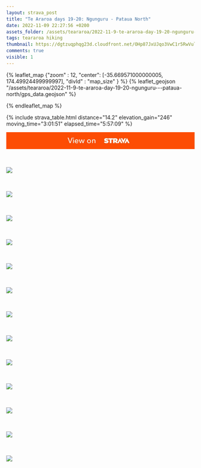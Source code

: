 ```yaml
---
layout: strava_post
title: "Te Araroa days 19-20: Ngunguru - Pataua North"
date: 2022-11-09 22:27:56 +0200
assets_folder: /assets/teararoa/2022-11-9-te-araroa-day-19-20-ngunguru---pataua-north
tags: teararoa hiking
thumbnail: https://dgtzuqphqg23d.cloudfront.net/OHp87JxUJqo3VwC1r5RwVul17xRNfPp2R0CI3bbBMJM-1024x767.jpg
comments: true
visible: 1
---
```



{% leaflet_map {"zoom" : 12,
                  "center": [-35.669571000000005, 174.49924499999997],
                 "divId" : "map_size" } %}
    {% leaflet_geojson "/assets/teararoa/2022-11-9-te-araroa-day-19-20-ngunguru---pataua-north/gps_data.geojson" %}

{% endleaflet_map %}





{% include strava_table.html distance="14.2" elevation_gain="246" moving_time="3:01:51" elapsed_time="5:57:09" %}

[![](/assets/strava.jpg)](https://www.strava.com/activities/8095164025)


<br />

![](https://dgtzuqphqg23d.cloudfront.net/OHp87JxUJqo3VwC1r5RwVul17xRNfPp2R0CI3bbBMJM-1024x767.jpg)


<br />

![](https://dgtzuqphqg23d.cloudfront.net/dV-X81GYCWoESPgbbLNvzF_Ozsn7UfDgxkGB39g4M5c-1024x768.jpg)


<br />

![](https://dgtzuqphqg23d.cloudfront.net/iHycjkYof_e71D-TyyXtE0fjlbf0Yu38DoqzLMJArTM-768x1024.jpg)


<br />

![](https://dgtzuqphqg23d.cloudfront.net/7awUc2U6XCMNgBWEcRcF4PCxzQyMPZpTwMdoZULkz3c-768x1024.jpg)


<br />

![](https://dgtzuqphqg23d.cloudfront.net/9E0R2iTQ_SsZ85i423aW51_QU6aGE05iVrjPlY2xl1A-1024x768.jpg)


<br />

![](https://dgtzuqphqg23d.cloudfront.net/Y4yD4ZcIlfLavz5xnPbK5Yhpk3DD9VxrN7gI7GwQB_o-768x1024.jpg)


<br />

![](https://dgtzuqphqg23d.cloudfront.net/lP3jBvjbV9-GEDuFFXRE3PJn0XE-0NEm6q7TeWPZPz4-768x1024.jpg)


<br />

![](https://dgtzuqphqg23d.cloudfront.net/mCJEfQdEZ8iNj5zlMYTIXuLC186-GqWi5MVx5_INZio-1024x768.jpg)


<br />

![](https://dgtzuqphqg23d.cloudfront.net/3ru9Jem13oQSSi5FwT4I1WydVkRPZ6kCLjf1LBMG1xM-768x1024.jpg)


<br />

![](https://image.mux.com/csYjM75VxzVhz00M8Qcrke01CNqBdvnno8fPstMX749fA/thumbnail.jpg?width=440&height=800&fit_mode=preserve&time=0)


<br />

![](https://dgtzuqphqg23d.cloudfront.net/haTNcfFVb2FOExcXIDYOCFksw1IcN63XqcUYh84seMw-1024x768.jpg)


<br />

![](https://dgtzuqphqg23d.cloudfront.net/38WlPvWFTBKTyIZBmiwoMqMt9g-OgOfDR0ZcHMJDxgA-768x1024.jpg)


<br />

![](https://dgtzuqphqg23d.cloudfront.net/5pFIdj9offDXQi5TIH0WwrVcHKrrqgRvXTnxAaxNpB0-1024x768.jpg)
